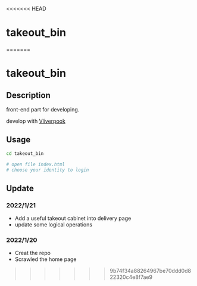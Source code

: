 <<<<<<< HEAD
# takeout_bin
=======
# takeout_bin

## Description

front-end part for developing.

develop with [Vliverpook](https://github.com/Vliverpook)

## Usage

```sh
cd takeout_bin

# open file index.html
# choose your identity to login
```

## Update

### 2022/1/21
- Add a useful takeout cabinet into delivery page
- update some logical operations

### 2022/1/20
- Creat the repo
- Scrawled the home page
>>>>>>> 9b74f34a88264967be70ddd0d822320c4e8f7ae9
